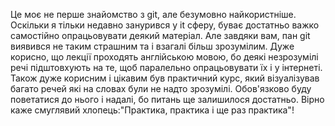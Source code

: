 Це моє не перше знайомство з git, але безумовно найкористніше. Оскільки я тільки недавно занурився у it сферу, буває достатньо важко самостійно 
опрацьовувати деякий матеріал. Але завдяки вам, пан git виявився не таким страшним та і взагалі більш зрозумілим. Дуже корисно, що лекції
проходять англійською мовою, бо деякі незрозумілі речі підштовхують на те, щоб паралельно опрацьовувати їх і у інтернеті. Також дуже корисним
і цікавим був практичний курс, який візуалізував багато речей які на словах були не надто зрозумілі. Обов'язково буду поветатися до нього і надалі,
бо питань ще залишилося достатньо. Вірно каже смуглявий хлопець:"Практика, практика і ще раз практика"!
